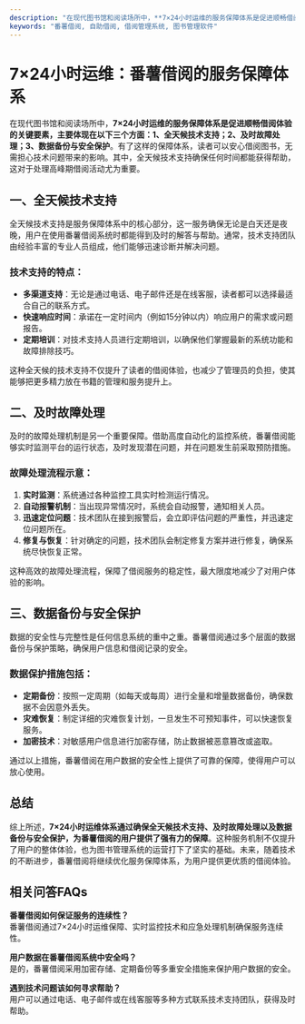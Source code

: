 ```yaml
---
description: "在现代图书馆和阅读场所中，**7×24小时运维的服务保障体系是促进顺畅借阅体验的关键要素，主要体现在以下三个方面：1、全天候技术支持；2、及时故障处理；3、数据备份与安全保护**。有了这样的保障体系，读者可以安心借阅图书，无需担心技术问题带来的影响。其中，全天候技术支持确保任何时间都能获得帮助，这对于处理高峰期借阅活动尤为重要。"
keywords: "番薯借阅, 自助借阅, 借阅管理系统, 图书管理软件"
---
```

# 7×24小时运维：番薯借阅的服务保障体系

在现代图书馆和阅读场所中，**7×24小时运维的服务保障体系是促进顺畅借阅体验的关键要素，主要体现在以下三个方面：1、全天候技术支持；2、及时故障处理；3、数据备份与安全保护**。有了这样的保障体系，读者可以安心借阅图书，无需担心技术问题带来的影响。其中，全天候技术支持确保任何时间都能获得帮助，这对于处理高峰期借阅活动尤为重要。

## 一、全天候技术支持

全天候技术支持是服务保障体系中的核心部分，这一服务确保无论是白天还是夜晚，用户在使用番薯借阅系统时都能得到及时的解答与帮助。通常，技术支持团队由经验丰富的专业人员组成，他们能够迅速诊断并解决问题。

### 技术支持的特点：

- **多渠道支持**：无论是通过电话、电子邮件还是在线客服，读者都可以选择最适合自己的联系方式。
- **快速响应时间**：承诺在一定时间内（例如15分钟以内）响应用户的需求或问题报告。
- **定期培训**：对技术支持人员进行定期培训，以确保他们掌握最新的系统功能和故障排除技巧。

这种全天候的技术支持不仅提升了读者的借阅体验，也减少了管理员的负担，使其能够把更多精力放在书籍的管理和服务提升上。

## 二、及时故障处理

及时的故障处理机制是另一个重要保障。借助高度自动化的监控系统，番薯借阅能够实时监测平台的运行状态，及时发现潜在问题，并在问题发生前采取预防措施。

### 故障处理流程示意：

1. **实时监测**：系统通过各种监控工具实时检测运行情况。
2. **自动报警机制**：当出现异常情况时，系统会自动报警，通知相关人员。
3. **迅速定位问题**：技术团队在接到报警后，会立即评估问题的严重性，并迅速定位问题所在。
4. **修复与恢复**：针对确定的问题，技术团队会制定修复方案并进行修复，确保系统尽快恢复正常。

这种高效的故障处理流程，保障了借阅服务的稳定性，最大限度地减少了对用户体验的影响。

## 三、数据备份与安全保护

数据的安全性与完整性是任何信息系统的重中之重。番薯借阅通过多个层面的数据备份与保护策略，确保用户信息和借阅记录的安全。

### 数据保护措施包括：

- **定期备份**：按照一定周期（如每天或每周）进行全量和增量数据备份，确保数据不会因意外丢失。
- **灾难恢复**：制定详细的灾难恢复计划，一旦发生不可预知事件，可以快速恢复服务。
- **加密技术**：对敏感用户信息进行加密存储，防止数据被恶意篡改或盗取。

通过以上措施，番薯借阅在用户数据的安全性上提供了可靠的保障，使得用户可以放心使用。

## 总结

综上所述，**7×24小时运维体系通过确保全天候技术支持、及时故障处理以及数据备份与安全保护，为番薯借阅的用户提供了强有力的保障**。这种服务机制不仅提升了用户的整体体验，也为图书管理系统的运营打下了坚实的基础。未来，随着技术的不断进步，番薯借阅将继续优化服务保障体系，为用户提供更优质的借阅体验。

## 相关问答FAQs

**番薯借阅如何保证服务的连续性？**  
番薯借阅通过7×24小时运维保障、实时监控技术和应急处理机制确保服务连续性。

**用户数据在番薯借阅系统中安全吗？**  
是的，番薯借阅采用加密存储、定期备份等多重安全措施来保护用户数据的安全。

**遇到技术问题该如何寻求帮助？**  
用户可以通过电话、电子邮件或在线客服等多种方式联系技术支持团队，获得及时帮助。
